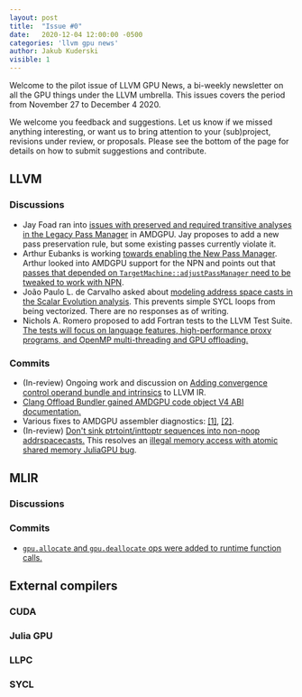 ```yaml
---
layout: post
title:  "Issue #0"
date:   2020-12-04 12:00:00 -0500
categories: 'llvm gpu news'
author: Jakub Kuderski
visible: 1
---
```


Welcome to the pilot issue of LLVM GPU News, a bi-weekly newsletter on all the
GPU things under the LLVM umbrella. This issues covers the period from
November 27 to December 4 2020.

We welcome you feedback and suggestions. Let us know if we missed anything interesting, or
want us to bring attention to your (sub)project, revisions under review, or proposals.
Please see the bottom of the page for details on how to submit suggestions and contribute.

##  LLVM

### Discussions
*  Jay Foad ran into [issues with preserved and required transitive analyses in the Legacy Pass Manager](http://lists.llvm.org/pipermail/llvm-dev/2020-November/146923.html)
  in AMDGPU. Jay proposes to add a new pass preservation rule, but some existing passes currently violate it.
*  Arthur Eubanks is working [towards enabling the New Pass Manager](http://lists.llvm.org/pipermail/llvm-dev/2020-December/147004.html).
  Arthur looked into AMDGPU support for the NPN and points out that
  [passes that depended on `TargetMachine::adjustPassManager` need to be tweaked to work with NPN](http://lists.llvm.org/pipermail/llvm-dev/2020-December/147130.html).
* João Paulo L. de Carvalho asked about
  [modeling address space casts in the Scalar Evolution analysis](http://lists.llvm.org/pipermail/llvm-dev/2020-November/146927.html).
  This prevents simple SYCL loops from being vectorized. There are no responses as of writing.
* Nichols A. Romero proposed to add Fortran tests to the LLVM Test Suite.
  [The tests will focus on language features, high-performance proxy programs, and OpenMP multi-threading and GPU offloading.](http://lists.llvm.org/pipermail/llvm-dev/2020-November/146873.html)


### Commits
*  (In-review) Ongoing work and discussion on
   [Adding convergence control operand bundle and intrinsics](https://reviews.llvm.org/D85603) to LLVM IR.
*  [Clang Offload Bundler gained AMDGPU code object V4 ABI documentation.](https://reviews.llvm.org/D92434)
*  Various fixes to AMDGPU assembler diagnostics: [\[1\]](https://reviews.llvm.org/D92084), [\[2\]](https://reviews.llvm.org/D92115).
*  (In-review) [Don't sink ptrtoint/inttoptr sequences into non-noop addrspacecasts.](https://reviews.llvm.org/D92210)
   This resolves an [illegal memory access with atomic shared memory JuliaGPU bug](https://github.com/JuliaGPU/CUDA.jl/issues/558).

## MLIR

### Discussions

### Commits
*  [`gpu.allocate` and `gpu.deallocate` ops were added to runtime function calls.](https://reviews.llvm.org/D91698)

## External compilers

### CUDA

### Julia GPU

### LLPC

### SYCL


